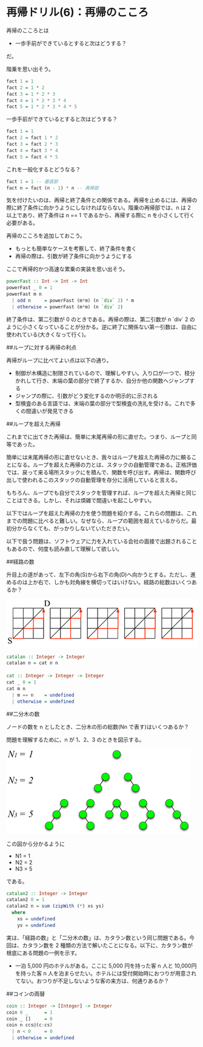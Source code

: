 # 再帰ドリル(6)：再帰のこころ

再帰のこころとは

- 一歩手前ができているとすると次はどうする？

だ。

階乗を思い出そう。

```haskell
fact 1 = 1
fact 2 = 1 * 2
fact 3 = 1 * 2 * 3
fact 4 = 1 * 2 * 3 * 4
fact 5 = 1 * 2 * 3 * 4 * 5
```

一歩手前ができているとすると次はどうする？

```haskell
fact 1 = 1
fact 2 = fact 1 * 2
fact 3 = fact 2 * 3
fact 4 = fact 3 * 4
fact 5 = fact 4 * 5
```

これを一般化するとどうなる？

```haskell
fact 1 = 1 -- 基底部
fact n = fact (n - 1) * n -- 再帰部
```

気を付けたいのは、再帰と終了条件との関係である。再帰を止めるには、再帰の際に終了条件に向かうようにしなければならない。階乗の再帰部では、n は 2 以上であり、終了条件は n == 1 であるから、再帰する際に n を小さくして行く必要がある。

再帰のこころを追加しておこう。

- もっとも簡単なケースを考察して、終了条件を書く
- 再帰の際は、引数が終了条件に向かうようにする

ここで再帰的かつ高速な累乗の実装を思い出そう。

```haskell
powerFast :: Int -> Int -> Int
powerFast _ 0 = 1
powerFast m n
  | odd n     = powerFast (m*m) (n `div` 2) * m
  | otherwise = powerFast (m*m) (n `div` 2)
```

終了条件は、第二引数が 0 のときである。再帰の際は、第二引数が n \`div\` 2 のように小さくなっていることが分かる。逆に終了に関係ない第一引数は、自由に使われている(大きくなって行く)。

##ループに対する再帰の利点

再帰がループに比べてよい点は以下の通り。

- 制御が木構造に制限されているので、理解しやすい。入り口が一つで、枝分かれして行き、末端の葉の部分で終了するか、自分か他の関数へジャンプする
- ジャンプの際に、引数がどう変化するのか明示的に示される
- 型検査のある言語では、末端の葉の部分で型検査の洗礼を受ける。これで多くの間違いが発見できる

##ループを超えた再帰

これまでに出てきた再帰は、簡単に末尾再帰の形に直せた。つまり、ループと同等であった。

簡単には末尾再帰の形に直せないとき、我々はループを超えた再帰の力に頼ることになる。ループを超えた再帰の力とは、スタックの自動管理である。正格評価では、戻って来る場所スタックにを積んで、関数を呼び出す。再帰は、関数呼び出しで使われるこのスタックの自動管理を存分に活用していると言える。

もちろん、ループでも自分でスタックを管理すれば、ループを超えた再帰と同じことはできる。しかし、それは煩雑で間違いを起こしやすい。

以下ではループを超えた再帰の力を使う問題を紹介する。これらの問題は、これまでの問題に比べると難しい。なぜなら、ループの範囲を超えているからだ。最初分からなくても、がっかりしないていただきたい。

以下で扱う問題は、ソフトウェアに力を入れている会社の面接で出題されることもあるので、何度も読み直して理解して欲しい。

##経路の数

升目上の道があって、左下の角(S)から右下の角(D)へ向かうとする。ただし、進めるのは上か右で、しかも対角線を横切ってはいけない。経路の総数はいくつあるか？

![経路の数](figs/routing.png?raw=true)

```haskell
catalan :: Integer -> Integer
catalan n = cat n n

cat :: Integer -> Integer -> Integer
cat _ 0 = 1
cat m n
  | m == n    = undefined
  | otherwise = undefined
```

##二分木の数

ノードの数を n としたとき、二分木の形の総数(Nn で表す)はいくつあるか？

問題を理解するために、n が 1、2、3 のときを図示する。

![二分木の数](figs/tree.png?raw=true)

この図から分かるように

- N1 = 1
- N2 = 2
- N3 = 5

である。


```haskell
catalan2 :: Integer -> Integer
catalan2 0 = 1
catalan2 n = sum (zipWith (*) xs ys)
  where
    xs = undefined
    ys = undefined
```

実は、「経路の数」と「二分木の数」は、カタラン数という同じ問題である。今回は、カタラン数を 2 種類の方法で解いたことになる。以下に、カタラン数が根底にある問題の一例を示す。

- 一泊 5,000 円のホテルがある。ここに 5,000 円を持った客 n 人と 10,000円を持った客 n 人を泊まらせたい。ホテルには受付開始時におつりが用意されてない。おつりが不足しないような客の来方は、何通りあるか？


##コインの両替

```haskell
coin :: Integer -> [Integer] -> Integer
coin 0 _      = 1
coin _ []     = 0
coin n ccs@(c:cs)
  | n < 0     = 0
  | otherwise = undefined
```

